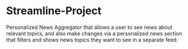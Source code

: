 # Streamline-Project
Personalized News Aggregator that allows a user to see news about relevant topics, and also make changes via a personalized news section that filters and shows news topics they want to see in a separate feed.
